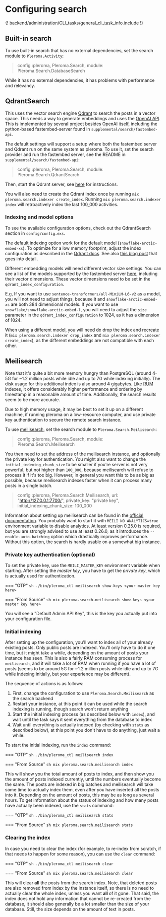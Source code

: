 # Configuring search

{! backend/administration/CLI_tasks/general_cli_task_info.include !}

## Built-in search

To use built-in search that has no external dependencies, set the search module to `Pleroma.Activity`:

> config :pleroma, Pleroma.Search, module: Pleroma.Search.DatabaseSearch

While it has no external dependencies, it has problems with performance and relevancy.

## QdrantSearch

This uses the vector search engine [Qdrant](https://qdrant.tech) to search the posts in a vector space. This needs a way to generate embeddings and uses the [OpenAI API](https://platform.openai.com/docs/guides/embeddings/what-are-embeddings). This is implemented by several project besides OpenAI itself, including the python-based fastembed-server found in `supplemental/search/fastembed-api`.

The default settings will support a setup where both the fastembed server and Qdrant run on the same system as pleroma. To use it, set the search provider and run the fastembed server, see the README in `supplemental/search/fastembed-api`:

> config :pleroma, Pleroma.Search, module: Pleroma.Search.QdrantSearch

Then, start the Qdrant server, see [here](https://qdrant.tech/documentation/quick-start/) for instructions.

You will also need to create the Qdrant index once by running `mix pleroma.search.indexer create_index`. Running `mix pleroma.search.indexer index` will retroactively index the last 100_000 activities.

### Indexing and model options

To see the available configuration options, check out the QdrantSearch section in `config/config.exs`.

The default indexing option work for the default model (`snowflake-arctic-embed-xs`). To optimize for a low memory footprint, adjust the index configuration as described in the [Qdrant docs](https://qdrant.tech/documentation/guides/optimize/). See also [this blog post](https://qdrant.tech/articles/memory-consumption/) that goes into detail.

Different embedding models will need different vector size settings. You can see a list of the models supported by the fastembed server [here](https://qdrant.github.io/fastembed/examples/Supported_Models), including their vector dimensions. These vector dimensions need to be set in the `qdrant_index_configuration`. 

E.g, If you want to use `sentence-transformers/all-MiniLM-L6-v2` as a model, you will not need to adjust things, because it and `snowflake-arctic-embed-xs` are both 384 dimensional models. If you want to use `snowflake/snowflake-arctic-embed-l`, you will need to adjust the `size` parameter in the `qdrant_index_configuration` to 1024, as it has a dimension of 1024.

When using a different model, you will need do drop the index and recreate it (`mix pleroma.search.indexer drop_index` and `mix pleroma.search.indexer create_index`), as the different embeddings are not compatible with each other.

## Meilisearch

Note that it's quite a bit more memory hungry than PostgreSQL (around 4-5G for ~1.2 million
posts while idle and up to 7G while indexing initially). The disk usage for this additional index is also
around 4 gigabytes. Like [RUM](./cheatsheet.md#rum-indexing-for-full-text-search) indexes, it offers considerably
higher performance and ordering by timestamp in a reasonable amount of time.
Additionally, the search results seem to be more accurate.

Due to high memory usage, it may be best to set it up on a different machine, if running pleroma on a low-resource
computer, and use private key authentication to secure the remote search instance.

To use [meilisearch](https://www.meilisearch.com/), set the search module to `Pleroma.Search.Meilisearch`:

> config :pleroma, Pleroma.Search, module: Pleroma.Search.Meilisearch

You then need to set the address of the meilisearch instance, and optionally the private key for authentication. You might
also want to change the `initial_indexing_chunk_size` to be smaller if you're server is not very powerful, but not higher than `100_000`,
because meilisearch will refuse to process it if it's too big. However, in general you want this to be as big as possible, because meilisearch
indexes faster when it can process many posts in a single batch.

> config :pleroma, Pleroma.Search.Meilisearch,
>    url: "http://127.0.0.1:7700/",
>    private_key: "private key",
>    initial_indexing_chunk_size: 100_000

Information about setting up meilisearch can be found in the
[official documentation](https://docs.meilisearch.com/learn/getting_started/installation.html).
You probably want to start it with `MEILI_NO_ANALYTICS=true` environment variable to disable analytics.
At least version 0.25.0 is required, but you are strongly advised to use at least 0.26.0, as it introduces
the `--enable-auto-batching` option which drastically improves performance. Without this option, the search
is hardly usable on a somewhat big instance.

### Private key authentication (optional)

To set the private key, use the `MEILI_MASTER_KEY` environment variable when starting. After setting the _master key_,
you have to get the _private key_, which is actually used for authentication.

=== "OTP"
    ```sh
    ./bin/pleroma_ctl meilisearch show-keys <your master key here>
    ```

=== "From Source"
    ```sh
    mix pleroma.search.meilisearch show-keys <your master key here>
    ```

You will see a "Default Admin API Key", this is the key you actually put into your configuration file.

### Initial indexing

After setting up the configuration, you'll want to index all of your already existing posts. Only public posts are indexed.  You'll only
have to do it one time, but it might take a while, depending on the amount of posts your instance has seen. This is also a fairly RAM
consuming process for `meilisearch`, and it will take a lot of RAM when running if you have a lot of posts (seems to be around 5G for ~1.2
million posts while idle and up to 7G while indexing initially, but your experience may be different).

The sequence of actions is as follows:

1. First, change the configuration to use `Pleroma.Search.Meilisearch` as the search backend
2. Restart your instance, at this point it can be used while the search indexing is running, though search won't return anything
3. Start the initial indexing process (as described below with `index`),
   and wait until the task says it sent everything from the database to index
4. Wait until everything is actually indexed (by checking with `stats` as described below),
   at this point you don't have to do anything, just wait a while.

To start the initial indexing, run the `index` command:

=== "OTP"
    ```sh
    ./bin/pleroma_ctl meilisearch index
    ```

=== "From Source"
    ```sh
    mix pleroma.search.meilisearch index
    ```

This will show you the total amount of posts to index, and then show you the amount of posts indexed currently, until the numbers eventually
become the same. The posts are indexed in big batches and meilisearch will take some time to actually index them, even after you have
inserted all the posts into it. Depending on the amount of posts, this may be as long as several hours. To get information about the status
of indexing and how many posts have actually been indexed, use the `stats` command:

=== "OTP"
    ```sh
    ./bin/pleroma_ctl meilisearch stats
    ```

=== "From Source"
    ```sh
    mix pleroma.search.meilisearch stats
    ```

### Clearing the index

In case you need to clear the index (for example, to re-index from scratch, if that needs to happen for some reason), you can
use the `clear` command:

=== "OTP"
    ```sh
    ./bin/pleroma_ctl meilisearch clear
    ```

=== "From Source"
    ```sh
    mix pleroma.search.meilisearch clear
    ```

This will clear **all** the posts from the search index. Note, that deleted posts are also removed from index by the instance itself, so
there is no need to actually clear the whole index, unless you want **all** of it gone. That said, the index does not hold any information
that cannot be re-created from the database, it should also generally be a lot smaller than the size of your database. Still, the size
depends on the amount of text in posts.
